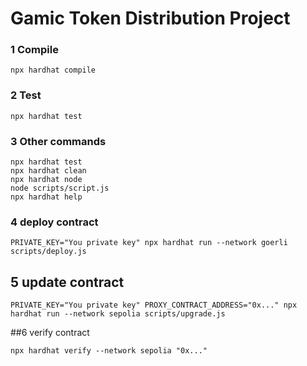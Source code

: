 # Gamic Token Distribution Project

### 1 Compile
```shell
npx hardhat compile
```

### 2 Test
```shell
npx hardhat test
```

### 3 Other commands
``` shell
npx hardhat test
npx hardhat clean
npx hardhat node
node scripts/script.js
npx hardhat help
```

### 4 deploy contract
``` shell
PRIVATE_KEY="You private key" npx hardhat run --network goerli scripts/deploy.js
```

## 5 update contract
``` shell
PRIVATE_KEY="You private key" PROXY_CONTRACT_ADDRESS="0x..." npx hardhat run --network sepolia scripts/upgrade.js
```

##6 verify contract
``` shell
npx hardhat verify --network sepolia "0x..."
```
